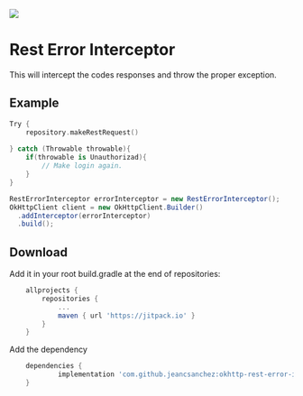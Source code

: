 [![](https://jitpack.io/v/jeancsanchez/okhttp-rest-error-interceptor.svg)](https://jitpack.io/#jeancsanchez/okhttp-rest-error-interceptor)

Rest Error Interceptor
===================
This will intercept the codes responses and throw the proper exception. </br>

Example
--------

```kotlin
Try {
	repository.makeRestRequest()
	
} catch (Throwable throwable){
	if(throwable is Unauthorizad){
		// Make login again.
	}
}
```
```java
RestErrorInterceptor errorInterceptor = new RestErrorInterceptor();
OkHttpClient client = new OkHttpClient.Builder()
  .addInterceptor(errorInterceptor)
  .build();
```

Download
--------
Add it in your root build.gradle at the end of repositories:
```groovy
	allprojects {
		repositories {
			...
			maven { url 'https://jitpack.io' }
		}
	}
  ```

Add the dependency
```groovy
	dependencies {
	        implementation 'com.github.jeancsanchez:okhttp-rest-error-intercepto:{latest version}'
	}
```
